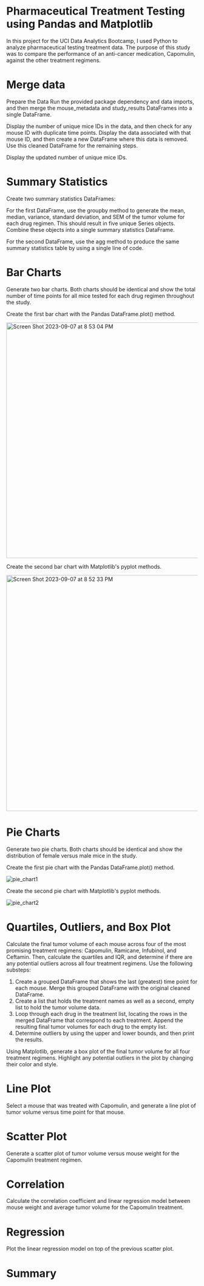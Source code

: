 # Pharmaceutical Treatment Testing using Pandas and Matplotlib

In this project for the UCI Data Analytics Bootcamp, I used Python to analyze pharmaceutical testing treatment data. The purpose of this study was to compare the performance of an anti-cancer medication, Capomulin, against the other treatment regimens. 

# Merge data 

Prepare the Data 
Run the provided package dependency and data imports, and then merge the mouse_metadata and study_results DataFrames into a single DataFrame.

Display the number of unique mice IDs in the data, and then check for any mouse ID with duplicate time points. Display the data associated with that mouse ID, and then create a new DataFrame where this data is removed. Use this cleaned DataFrame for the remaining steps.

Display the updated number of unique mice IDs.

# Summary Statistics 

Create two summary statistics DataFrames:

For the first DataFrame, use the groupby method to generate the mean, median, variance, standard deviation, and SEM of the tumor volume for each drug regimen. This should result in five unique Series objects. Combine these objects into a single summary statistics DataFrame.

For the second DataFrame, use the agg method to produce the same summary statistics table by using a single line of code.

# Bar Charts 

Generate two bar charts. Both charts should be identical and show the total number of time points for all mice tested for each drug regimen throughout the study.

Create the first bar chart with the Pandas DataFrame.plot() method.

<img width="621" alt="Screen Shot 2023-09-07 at 8 53 04 PM" src="https://github.com/kaylajgranados/Pharmaceutical-Treatment-Testing/assets/83734241/ba72555b-b7d6-4d59-b9f2-2402b390a631">

Create the second bar chart with Matplotlib's pyplot methods.

<img width="622" alt="Screen Shot 2023-09-07 at 8 52 33 PM" src="https://github.com/kaylajgranados/Pharmaceutical-Treatment-Testing/assets/83734241/dde28eeb-2524-43d1-8e39-82721e7f2bc0">

# Pie Charts

Generate two pie charts. Both charts should be identical and show the distribution of female versus male mice in the study.

Create the first pie chart with the Pandas DataFrame.plot() method.

![pie_chart1](https://github.com/kaylajgranados/Pharmaceutical-Treatment-Testing/assets/83734241/523b88ed-5efa-4bb1-827e-6a002f308f32)

Create the second pie chart with Matplotlib's pyplot methods.


![pie_chart2](https://github.com/kaylajgranados/Pharmaceutical-Treatment-Testing/assets/83734241/e6f10172-66b7-47a5-94e5-34def351f412)


# Quartiles, Outliers, and Box Plot

Calculate the final tumor volume of each mouse across four of the most promising treatment regimens: Capomulin, Ramicane, Infubinol, and Ceftamin. Then, calculate the quartiles and IQR, and determine if there are any potential outliers across all four treatment regimens. Use the following substeps:
1. Create a grouped DataFrame that shows the last (greatest) time point for each mouse. Merge this grouped DataFrame with the original cleaned DataFrame.
2. Create a list that holds the treatment names as well as a second, empty list to hold the tumor volume data.
3. Loop through each drug in the treatment list, locating the rows in the merged DataFrame that correspond to each treatment. Append the resulting final tumor volumes for each drug to the empty list.
4. Determine outliers by using the upper and lower bounds, and then print the results.

Using Matplotlib, generate a box plot of the final tumor volume for all four treatment regimens. Highlight any potential outliers in the plot by changing their color and style.

# Line Plot

Select a mouse that was treated with Capomulin, and generate a line plot of tumor volume versus time point for that mouse.

# Scatter Plot 

Generate a scatter plot of tumor volume versus mouse weight for the Capomulin treatment regimen.

# Correlation

Calculate the correlation coefficient and linear regression model between mouse weight and average tumor volume for the Capomulin treatment.

# Regression 

Plot the linear regression model on top of the previous scatter plot.

# Summary



